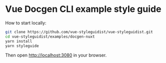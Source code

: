 # Vue Docgen CLI example style guide

How to start locally:

```sh
git clone https://github.com/vue-styleguidist/vue-styleguidist.git
cd vue-styleguidist/examples/docgen-nuxt
yarn install
yarn styleguide
```

Then open [http://localhost:3080](http://localhost:3080) in your browser.
